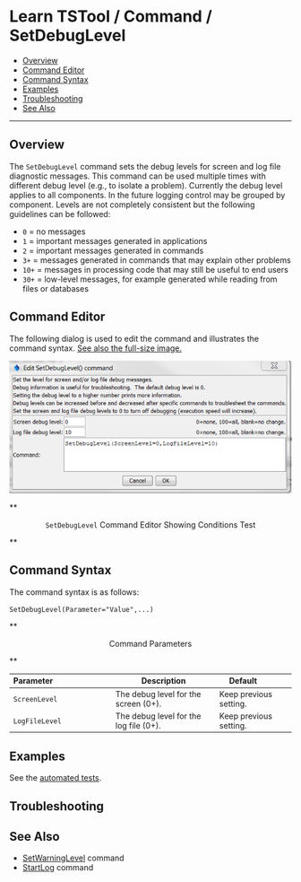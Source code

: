 # Learn TSTool / Command / SetDebugLevel #

* [Overview](#overview)
* [Command Editor](#command-editor)
* [Command Syntax](#command-syntax)
* [Examples](#examples)
* [Troubleshooting](#troubleshooting)
* [See Also](#see-also)

-------------------------

## Overview ##

The `SetDebugLevel` command sets the debug levels for screen and log file diagnostic messages.
This command can be used multiple times with different debug level (e.g., to isolate a problem).
Currently the debug level applies to all components.
In the future logging control may be grouped by component.
Levels are not completely consistent but the following guidelines can be followed:

* `0` = no messages
* `1` = important messages generated in applications
* `2` = important messages generated in commands
* `3+` = messages generated in commands that may explain other problems
* `10+` = messages in processing code that may still be useful to end users
* `30+` = low-level messages, for example generated while reading from files or databases

## Command Editor ##

The following dialog is used to edit the command and illustrates the command syntax.
<a href="../SetDebugLevel.png">See also the full-size image.</a>

![SetDebugLevel](SetDebugLevel.png)

**<p style="text-align: center;">
`SetDebugLevel` Command Editor Showing Conditions Test
</p>**

## Command Syntax ##

The command syntax is as follows:

```text
SetDebugLevel(Parameter="Value",...)
```
**<p style="text-align: center;">
Command Parameters
</p>**

| **Parameter**&nbsp;&nbsp;&nbsp;&nbsp;&nbsp;&nbsp;&nbsp;&nbsp;&nbsp;&nbsp;&nbsp;&nbsp;&nbsp;&nbsp;&nbsp;&nbsp;&nbsp;&nbsp;&nbsp;&nbsp;&nbsp;&nbsp;&nbsp;&nbsp;&nbsp;&nbsp; | **Description** | **Default**&nbsp;&nbsp;&nbsp;&nbsp;&nbsp;&nbsp;&nbsp;&nbsp;&nbsp;&nbsp; |
| --------------|-----------------|----------------- |
|`ScreenLevel`|The debug level for the screen (0+).|Keep previous setting.|
|`LogFileLevel`|The debug level for the log file (0+).|Keep previous setting.|

## Examples ##

See the [automated tests](https://github.com/OpenWaterFoundation/cdss-app-tstool-test/tree/master/test/regression/commands/general/SetDebugLevel).

## Troubleshooting ##

## See Also ##

* [SetWarningLevel](../SetWarningLevel/SetWarningLevel) command
* [StartLog](../StartLog/StartLog) command
